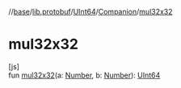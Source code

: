 //[base](../../../../index.md)/[lib.protobuf](../../index.md)/[UInt64](../index.md)/[Companion](index.md)/[mul32x32](mul32x32.md)

# mul32x32

[js]\
fun [mul32x32](mul32x32.md)(a: [Number](https://kotlinlang.org/api/latest/jvm/stdlib/kotlin/-number/index.html), b: [Number](https://kotlinlang.org/api/latest/jvm/stdlib/kotlin/-number/index.html)): [UInt64](../index.md)
